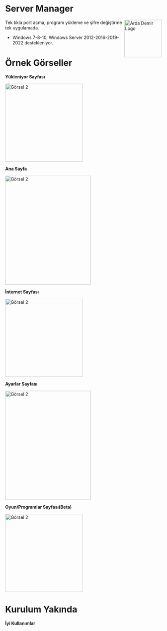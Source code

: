# Server Manager

<img src="http://cdn.ardademir.com.tr/img/ads.jpg" align="right"
     alt="Arda Demir Logo" width="120" height="120">

Tek tıkla port açma, program yükleme ve şifre değiştirme tek uygulamada.
* Windows 7-8-10, Windows Server 2012-2016-2019-2022 destekleniyor.


# Örnek Görseller
**Yükleniyor Sayfası**
<p align="left">
  <img src="https://cdn.ardademir.com.tr/img/Server%20manager%20_1_.png" alt="Görsel 2" width="250" height="250">
</p>


**Ana Sayfa**

<p align="left">
  <img src="hhttps://cdn.ardademir.com.tr/img/Server%20manager%20_2_.png" alt="Görsel 2" width="275" height="350">
</p>


**İnternet Sayfası**
<p align="left">
  <img src="https://cdn.ardademir.com.tr/img/Server%20manager%20_3_.png" alt="Görsel 2" width="250" height="250">
</p>


**Ayarlar Sayfası**

<p align="left">
  <img src="https://cdn.ardademir.com.tr/img/sm4.png" alt="Görsel 2" width="275" height="350">
</p>


**Oyun/Programlar Sayfası(Beta)**
<p align="left">
  <img src="https://cdn.ardademir.com.tr/img/Server%20manager%20_5_.png" alt="Görsel 2" width="250" height="250">
</p>

# Kurulum Yakında

**İyi Kullanımlar**
